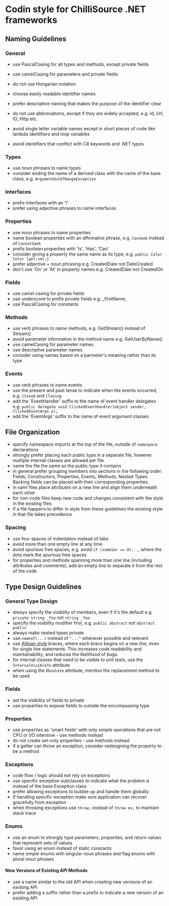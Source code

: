 # Codin style for ChilliSource .NET frameworks #

## Naming Guidelines ##

### General ###

* use PascalCasing for all types and methods, except private fields
* use camelCasing for parameters and private fields

* do not use Hungarian notation
* choose easily readable identifier names
* prefer descriptive naming that makes the purpose of the identifier clear
* do not use abbreviations, except if they are widely accepted, e.g. Id, Url, IO, Http etc.
* avoid single letter variable names except in short pieces of code like lambda identifiers and loop variables
* avoid identifiers that conflict with C# keywords and .NET types

### Types ###

* use noun phrases to name types
* consider ending the name of a derived class with the name of the base class, e.g. `ArgumentOutOfRangeException`

### Interfaces ###

* prefix interfaces with an 'I'
* prefer using adjective phrases to name interfaces

### Properties ###

* use noun phrases to name properties
* name boolean properties with an affirmative phrase, e.g. `CanSeek` instead of `CannotSeek`
* prefix boolean properties with 'Is', 'Has', 'Can'
* consider giving a property the same name as its type, e.g. `public Color Color {get;set;}`
* prefer adjective + noun phrasing e.g. CreatedDate not DateCreated
* don't use 'On' or 'At' in property names e.g. CreatedDate not CreatedOn

### Fields ###

* use camel casing for private fields
* use underscore to prefix private fields e.g. _firstName;
* use PascalCasing for constants

### Methods ###

* use verb phrases to name methods, e.g. GetStream() instead of Stream()
* avoid parameter information in the method name e.g. GetUserByName()
* use camelCasing for parameter names
* use descriptive parameter names
* consider using names based on a parmeter's meaning rather than its type

### Events ###

* use verb phrases to name events
* use the present and past tense to indicate when the events occurred, e.g. `Closed` and `Closing`
* add the 'EventHandler' suffix to the name of event handler delegates e.g. 
`public delegate void ClickedEventHandler(object sender, ClickedEventArgs e);`
* add the 'EventArgs' suffix to the name of event argument classes

## File Organization ##

* specify namespace imports at the top of the file, outside of `namespace` declarations
* strongly prefer placing each public type in a separate file, however multiple internal classes are allowed per file
* name the file the same as the public type it contains
* in general prefer grouping members into sections in the following order: Fields, Constructors, Properties, Events, Methods, Nested Types. Backing fields can be placed with their corresponding properties.
* in xaml files place attributes on a new line and align them underneath each other
* for non-code files keep new code and changes consistent with the style in the existing files
* if a file happens to differ in style from these guidelines the existing style in that file takes precedence

### Spacing ###

* use four spaces of indentation instead of tabs
* avoid more than one empty line at any time
* avoid spurious free spaces, e.g. avoid `if (someVar == 0)...`, where the dots mark the spurious free spaces
* for properties and methods spanning more than one line (including attributes and comments), add an empty line to separate it from the rest of the code

## Type Design Guidelines ##

### General Type Design ###

* always specify the visibility of members, even if it's the default e.g. `private string _foo` not `string _foo` 
* specify the visibility modifier first, e.g. `public abstract` not `abstract public`
* always make nested types private
* use ```nameof(...)``` instead of ```"..."``` whenever possible and relevant
* use [Allman style](http://en.wikipedia.org/wiki/Indent_style#Allman_style) braces, where each brace begins on a new line, even for single line statements. This increases code readability and maintainability, and reduces the likelihood of bugs.
* for internal classes that need to be visible to unit tests, use the `InternalVisibleTo` attribute 
* when using the `Obsolete` attribute, mention the replacement method to be used

### Fields ###

* set the visibility of fields to private
* use properties to expose fields to outside the encompassing type

### Properties ###

* use properties as 'smart fields' with only simple operations that are not CPU or I/O intensive - use methods instead
* do not create set-only properties - use methods instead
* if a getter can throw an exception, consider redesigning the property to be a method

### Exceptions ###

* code flow / logic should not rely on exceptions
* use specific exception subclasses to indicate what the problem is instead of the base Exception class
* prefer allowing exceptions to bubble up and handle them globally
* if handling specific exception make sure application can recover gracefully from exception
* when throwing exceptions use `throw;` instead of `throw ex;` to maintain stack trace

### Enums ###

* use an enum to strongly type parameters, properties, and return values that represent sets of values
* favor using an enum instead of static constants
* name simple enums with singular noun phrases and flag enums with plural noun phrases

#### New Versions of Existing API Methods ####

* use a name similar to the old API when creating new versions of an existing API
* prefer adding a suffix rather than a prefix to indicate a new version of an existing API
